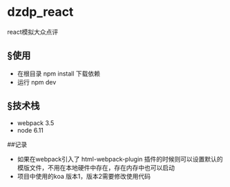 # dzdp_react
react模拟大众点评

## &sect;使用
- 在根目录 npm install 下载依赖
- 运行 npm dev 

## &sect;技术栈 
- webpack 3.5
- node 6.11


##记录
- 如果在webpack引入了 html-webpack-plugin 插件的时候则可以设置默认的模版文件，不用在本地硬件中存在，存在内存中也可以启动
- 项目中使用的koa 版本1，版本2需要修改使用代码